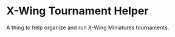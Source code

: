 X-Wing Tournament Helper
========================

A thing to help organize and run X-Wing Miniatures tournaments.
